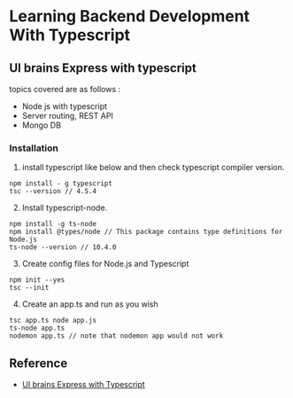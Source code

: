 # Learning Backend Development With Typescript
## UI brains Express with typescript
topics covered are as follows : 
- Node js with typescript
- Server routing, REST API
- Mongo DB

### Installation
1. install typescript like below and then check typescript compiler version.
```
npm install - g typescript
tsc --version // 4.5.4
```

2. Install typescript-node. 
```
npm install -g ts-node
npm install @types/node // This package contains type definitions for Node.js 
ts-node --version // 10.4.0
```

3. Create config files for Node.js and Typescript
```
npm init --yes
tsc --init
```

4. Create an app.ts and run as you wish
```
tsc app.ts node app.js
ts-node app.ts
nodemon app.ts // note that nodemon app would not work
```

## Reference
- [UI brains Express with Typescript](https://youtube.com/playlist?list=PLgp11Hu-N4DQjwdRpePYd7tNjmDyGfNck)